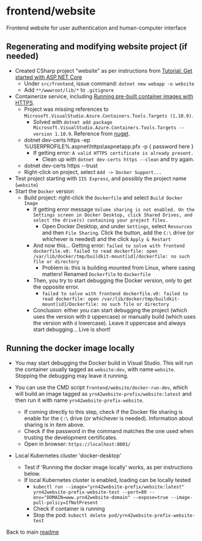 # frontend/website

Frontend website for user authentication and human-computer interface

## Regenerating and modifying website project (if needed)

- Created CSharp project "website" as per instructions from [Tutorial: Get started with ASP.NET Core](https://docs.microsoft.com/en-us/aspnet/core/getting-started/?view=aspnetcore-5.0)
  - Under `src/frontend`, issue command: `dotnet new webapp -o website`
  - Add `**/wwwroot/lib/*` to `.gitignore`
- Containerize service, including [Running pre-built container images with HTTPS](https://docs.microsoft.com/en-us/aspnet/core/security/docker-https?view=aspnetcore-5.0).
  - Project was missing references to `Microsoft.VisualStudio.Azure.Containers.Tools.Targets (1.10.9)`.
    - Solved with `dotnet add package Microsoft.VisualStudio.Azure.Containers.Tools.Targets --version 1.10.9`. Reference from [nuget](https://www.nuget.org/packages/Microsoft.VisualStudio.Azure.Containers.Tools.Targets/).
  - dotnet dev-certs https -ep %USERPROFILE%\.aspnet\https\aspnetapp.pfx -p { password here }
    - If getting error: `A valid HTTPS certificate is already present.`
      - Clean up with `dotnet dev-certs https --clean` and try again.
  - dotnet dev-certs https --trust
  - Right-click on project, select `Add -> Docker Support...`
- Test project starting with `IIS Express`, and possibly the project name (`website`)
- Start the `Docker` version
  - Build project: right-click the `Dockerfile` and select `Build Docker Image`
    - If getting error message `Volume sharing is not enabled. On the Settings screen in Docker Desktop, click Shared Drives, and select the drive(s) containing your project files.`
      - Open Docker Desktop, and under `Settings`, select `Resources` and then `File Sharing`. Click the button, add the `C:\` drive (or whichever is needed) and the click `Apply & Restart`
    - And now this... Getting error: `failed to solve with frontend dockerfile.v0: failed to read dockerfile: open /var/lib/docker/tmp/buildkit-mount[id]/dockerfile: no such file or directory`
      - Problem is: this is building mounted from Linux, where casing matters! Renamed `Dockerfile` to `dockerfile`
    - Then, you try to start debugging the Docker version, only to get the opposite error.
      - `failed to solve with frontend dockerfile.v0: failed to read dockerfile: open /var/lib/docker/tmp/buildkit-mount[id]/Dockerfile: no such file or directory`
    - Conclusion: either you can start debugging the project (which uses the version with `D` uppercase) or manually build (which uses the version with `d` lowercase). Leave it uppercase and always start debugging... Live is short!

## Running the docker image locally

- You may start debugging the Docker build in Visual Studio. This will run the container usually tagged as `website:dev`, with name `website`. Stopping the debugging may leave it running.
- You can use the CMD script `frontend/website/docker-run-dev`, which will build an image tagged as `yrn42website-prefix/website:latest` and then run it with name `yrn42website-prefix-website`.
  - If coming directly to this step, check if the Docker file sharing is enable for the `C:\` drive (or whichever is needed). Information about sharing is in item above.
  - Check if the password in the command matches the one used when trusting the development certificates.
  - Open in browser: `https://localhost:8001/`

- Local Kubernetes cluster 'docker-desktop'
  - Test if 'Running the docker image locally' works, as per instructions below.
  - If local Kubernetes cluster is enabled, loading can be locally tested
    - `kubectl run --image="yrn42website-prefix/website:latest" yrn42website-prefix-website-test --port=80 --env="DOMAIN=www.yrn42website-domain" --expose=true --image-pull-policy=IfNotPresent`
    - Check if container is running
    - Stop the pod: `kubectl delete pod/yrn42website-prefix-website-test`

Back to main [readme](../../../README.md)
